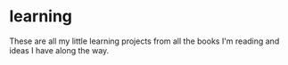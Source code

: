 # learning
These are all my little learning projects from all the books I'm reading and ideas I have along the way.
